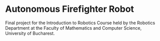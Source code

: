 # Autonomous Firefighter Robot
Final project for the Introduction to Robotics Course held by the Robotics Department at the Faculty of Mathematics and Computer Science,
University of Bucharest.

